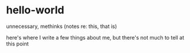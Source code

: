# hello-world
unnecessary, methinks (notes re: this, that is)

here's where I write a few things about me, but there's not much to tell at this point
